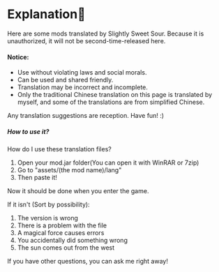 # Explanation:lemon:

Here are some mods translated by Slightly Sweet Sour.
Because it is unauthorized, it will not be second-time-released here.

#### Notice:
- Use without violating laws and social morals.
- Can be used and shared friendly.
- Translation may be incorrect and incomplete.
- Only the traditional Chinese translation on this page is translated by myself, and some of the translations are from simplified Chinese.

Any translation suggestions are reception. Have fun! :)

##### How to use it?

How do I use these translation files?

1.  Open your mod.jar folder(You can open it with WinRAR or 7zip)
2.  Go to "assets/(the mod name)/lang"
3.  Then paste it!

Now it should be done when you enter the game.

If it isn't (Sort by possibility):
1. The version is wrong
2. There is a problem with the file
3. A magical force causes errors
4. You accidentally did something wrong
5. The sun comes out from the west

If you have other questions, you can ask me right away!
